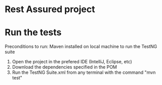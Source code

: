 # Rest Assured project

# Run the tests
Preconditions to run:
Maven installed on local machine to run the TestNG suite
1. Open the project in the prefered IDE (IntelliJ, Eclipse, etc)
2. Download the dependencies specified in the POM
3. Run the TestNG Suite.xml from any terminal with the command "mvn test"  
